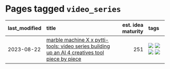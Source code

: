 # Pages tagged `video_series`

|last_modified|title|est. idea maturity|tags
|:---|:---|---:|:---|
|2023-08-22|[marble machine X x pytti-tools: video series building up an AI 4 creatives tool piece by piece](../marble_machine_x_pytti-tools.md)|251|[![](https://img.shields.io/badge/tag-curriculum-e9b626)](../tags/curriculum.md) [![](https://img.shields.io/badge/tag-public_good-1614f8)](../tags/public_good.md) [![](https://img.shields.io/badge/tag-publication-48fb29)](../tags/publication.md) [![](https://img.shields.io/badge/tag-video_series-82d6e)](../tags/video_series.md)|